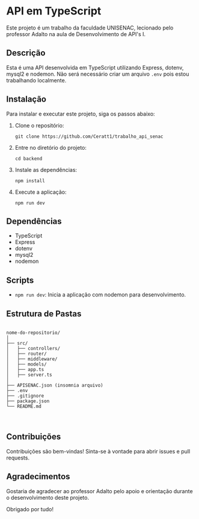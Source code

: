  <h1>API em TypeScript</h1>
    <p>Este projeto é um trabalho da faculdade UNISENAC, lecionado pelo professor Adalto na aula de Desenvolvimento de API's I.</p>
  
  <h2>Descrição</h2>
  <p>Esta é uma API desenvolvida em TypeScript utilizando Express, dotenv, mysql2 e nodemon.
  Não será necessário criar um arquivo <code>.env</code> pois estou trabalhando localmente.</p>
  
  <h2>Instalação</h2>
  <p>Para instalar e executar este projeto, siga os passos abaixo:</p>
  <ol>
      <li>Clone o repositório:
          <pre><code>git clone https://github.com/Ceratt1/trabalho_api_senac</code></pre>
      </li>
      <li>Entre no diretório do projeto:
          <pre><code>cd backend</code></pre>
      </li>
      <li>Instale as dependências:
          <pre><code>npm install</code></pre>
      </li>
        <li>Execute a aplicação:
            <pre><code>npm run dev</code></pre>
        </li>
    </ol>
  
  <h2>Dependências</h2>
  <ul>
      <li>TypeScript</li>
      <li>Express</li>
      <li>dotenv</li>
      <li>mysql2</li>
      <li>nodemon</li>
  </ul>
  
  <h2>Scripts</h2>
  <ul>
      <li><code>npm run dev</code>: Inicia a aplicação com nodemon para desenvolvimento.</li>
  </ul>
  
  <h2>Estrutura de Pastas</h2>
  <pre>
<code>
nome-do-repositorio/
│
├── src/
│   ├── controllers/
│   ├── router/
│   ├── middleware/
│   ├── models/
│   ├── app.ts
│   ├── server.ts
│
├── APISENAC.json (insomnia arquivo)
├── .env
├── .gitignore
├── package.json
└── README.md
</code>
    </pre>
  
  <h2>Contribuições</h2>
  <p>Contribuições são bem-vindas! Sinta-se à vontade para abrir issues e pull requests.</p>
  
  <h2>Agradecimentos</h2>
  <p>Gostaria de agradecer ao professor Adalto pelo apoio e orientação durante o desenvolvimento deste projeto.</p>
  
  <footer>
      <p>Obrigado por tudo!</p>
  </footer>
